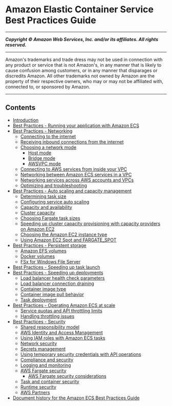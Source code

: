 # Amazon Elastic Container Service Best Practices Guide

-----
*****Copyright &copy; Amazon Web Services, Inc. and/or its affiliates. All rights reserved.*****

-----
Amazon's trademarks and trade dress may not be used in
connection with any product or service that is not Amazon's,
in any manner that is likely to cause confusion among customers,
or in any manner that disparages or discredits Amazon. All other
trademarks not owned by Amazon are the property of their respective
owners, who may or may not be affiliated with, connected to, or
sponsored by Amazon.

-----
## Contents
+ [Introduction](intro.md)
+ [Best Practices - Running your application with Amazon ECS](application.md)
+ [Best Practices - Networking](networking.md)
   + [Connecting to the internet](networking-outbound.md)
   + [Receiving inbound connections from the internet](networking-inbound.md)
   + [Choosing a network mode](networking-networkmode.md)
      + [Host mode](networking-networkmode-host.md)
      + [Bridge mode](networking-networkmode-bridge.md)
      + [AWSVPC mode](networking-networkmode-awsvpc.md)
   + [Connecting to AWS services from inside your VPC](networking-connecting-vpc.md)
   + [Networking between Amazon ECS services in a VPC](networking-connecting-services.md)
   + [Networking services across AWS accounts and VPCs](networking-connecting-services-crossaccount.md)
   + [Optimizing and troubleshooting](networking-troubleshooting.md)
+ [Best Practices - Auto scaling and capacity management](capacity.md)
   + [Determining task size](capacity-tasksize.md)
   + [Configuring service auto scaling](capacity-autoscaling.md)
   + [Capacity and availability](capacity-availability.md)
   + [Cluster capacity](capacity-cluster.md)
   + [Choosing Fargate task sizes](fargate-task-size.md)
   + [Speeding up cluster capacity provisioning with capacity providers on Amazon EC2](capacity-cluster-speed-up-ec2.md)
   + [Choosing the Amazon EC2 instance type](ec2-instance-type.md)
   + [Using Amazon EC2 Spot and FARGATE_SPOT](ec2-and-fargate-spot.md)
+ [Best Practices - Persistent storage](storage.md)
   + [Amazon EFS volumes](storage-efs.md)
   + [Docker volumes](storage-dockervolumes.md)
   + [FSx for Windows File Server](storage-fsx.md)
+ [Best Practices - Speeding up task launch](task.md)
+ [Best Practices - Speeding up deployments](deployment.md)
   + [Load balancer health check parameters](load-balancer-healthcheck.md)
   + [Load balancer connection draining](load-balancer-connection-draining.md)
   + [Container image type](container-type.md)
   + [Container image pull behavior](pull-behavior.md)
   + [Task deployment](service-options.md)
+ [Best Practices - Operating Amazon ECS at scale](operating-at-scale.md)
   + [Service quotas and API throttling limits](operating-at-scale-service-quotas.md)
   + [Handling throttling issues](operating-at-scale-dealing-with-throttles.md)
+ [Best Practices - Security](security.md)
   + [Shared responsibility model](security-shared.md)
   + [AWS Identity and Access Management](security-iam.md)
   + [Using IAM roles with Amazon ECS tasks](security-iam-roles.md)
   + [Network security](security-network.md)
   + [Secrets management](security-secrets-management.md)
   + [Using temporary security credentials with API operations](temp-credientials.md)
   + [Compliance and security](security-compliance.md)
   + [Logging and monitoring](security-logging-and-monitoring.md)
   + [AWS Fargate security](security-fargate.md)
      + [AWS Fargate security considerations](fargate-security-considerations.md)
   + [Task and container security](security-tasks-containers.md)
   + [Runtime security](security-runtime.md)
   + [AWS Partners](security-partners.md)
+ [Document history for the Amazon ECS Best Practices Guide](doc-history.md)